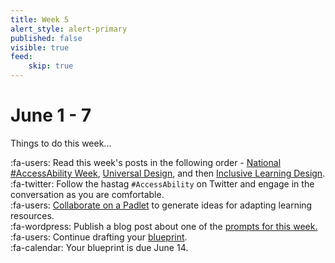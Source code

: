 ```yaml
---
title: Week 5
alert_style: alert-primary
published: false
visible: true
feed:
    skip: true
---
```


# June 1 - 7
Things to do this week...

:fa-users: Read this week's posts in the following order - [National #AccessAbility Week](https://edtechuvic.ca/edci335/national-accessability-week/), [Universal Design](https://edtechuvic.ca/edci335/universal-design/), and then [Inclusive Learning Design](https://edtechuvic.ca/edci335/inclusive-learning-design/).  
:fa-twitter: Follow the hastag `#AccessAbility` on Twitter and engage in the conversation as you are comfortable.  
:fa-users: [Collaborate on a Padlet](https://padlet.com/hjamessd61/isqqid0ekt5dbp54) to generate ideas for adapting learning resources.  
:fa-wordpress: Publish a blog post about one of the [prompts for this week.](https://edtechuvic.ca/edci335/prompt-inclusive-design/)     
:fa-users: Continue drafting your [blueprint](https://edtechuvic.ca/edci335/learning-design-blueprint/).  
:fa-calendar: Your blueprint is due June 14.
